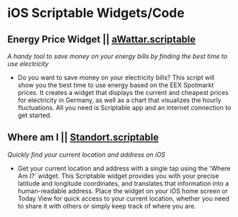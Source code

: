 # iOS Scriptable Widgets/Code

## **Energy Price Widget** || [aWattar.scriptable](https://github.com/tobwil/scriptable/blob/main/aWattar.scriptable)
*A handy tool to save money on your energy bills by finding the best time to use electricity*
- Do you want to save money on your electricity bills? This script will show you the best time to use energy based on the EEX Spotmarkt prices. It creates a widget that displays the current and cheapest prices for electricity in Germany, as well as a chart that visualizes the hourly fluctuations. All you need is Scriptable app and an internet connection to get started.

## **Where am I** || [Standort.scriptable](https://github.com/tobwil/scriptable/blob/main/Standort.scriptable)
*Quickly find your current location and address on iOS*
- Get your current location and address with a single tap using the 'Where Am I?' widget. This Scriptable widget provides you with your precise latitude and longitude coordinates, and translates that information into a human-readable address. Place the widget on your iOS home screen or Today View for quick access to your current location, whether you need to share it with others or simply keep track of where you are.
